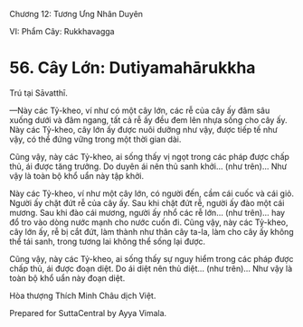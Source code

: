  

Chương 12: Tương Ưng Nhân Duyên

VI: Phẩm Cây: Rukkhavagga

# 56\. Cây Lớn: Dutiyamahārukkha

Trú tại Sāvatthī.

—Này các Tỷ-kheo, ví như có một cây lớn, các rễ của cây ấy đâm sâu xuống dưới và đâm ngang, tất cả rễ ấy đều đem lên nhựa sống cho cây ấy. Này các Tỷ-kheo, cây lớn ấy được nuôi dưỡng như vậy, được tiếp tế như vậy, có thể đứng vững trong một thời gian dài.

Cũng vậy, này các Tỷ-kheo, ai sống thấy vị ngọt trong các pháp được chấp thủ, ái được tăng trưởng. Do duyên ái nên thủ sanh khởi… (như trên)… Như vậy là toàn bộ khổ uẩn này tập khởi.

Này các Tỷ-kheo, ví như một cây lớn, có người đến, cầm cái cuốc và cái giỏ. Người ấy chặt đứt rễ của cây ấy. Sau khi chặt đứt rễ, người ấy đào một cái mương. Sau khi đào cái mương, người ấy nhổ các rễ lớn… (như trên)… hay đổ tro vào dòng nước mạnh cho nước cuốn đi. Cũng vậy, này các Tỷ-kheo, cây lớn ấy, rễ bị cắt đứt, làm thành như thân cây ta-la, làm cho cây ấy không thể tái sanh, trong tương lai không thể sống lại được.

Cũng vậy, này các Tỷ-kheo, ai sống thấy sự nguy hiểm trong các pháp được chấp thủ, ái được đoạn diệt. Do ái diệt nên thủ diệt… (như trên)… Như vậy là toàn bộ khổ uẩn này đoạn diệt.

Hòa thượng Thích Minh Châu dịch Việt.

Prepared for SuttaCentral by Ayya Vimala.